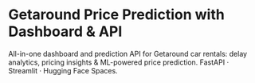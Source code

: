 # Getaround Price Prediction with Dashboard & API
All-in-one dashboard and prediction API for Getaround car rentals: delay analytics, pricing insights &amp; ML-powered price prediction. FastAPI · Streamlit · Hugging Face Spaces.
